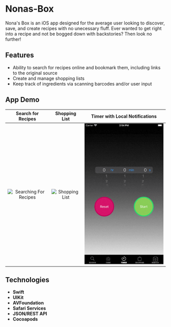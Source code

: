 # Nonas-Box

Nona's Box is an iOS app designed for the average user looking to discover, save, and create recipes with no unecessary fluff. 
Ever wanted to get right into a recipe and not be bogged down with backstories? Then look no further!


## Features
* Ability to search for recipes online and bookmark them, including links to the original source
* Create and manage shopping lists
* Keep track of ingredients via scanning barcodes and/or user input

## App Demo
Search for Recipes          |  Shopping List  |  Timer with Local Notifications
:-------------------------:|:-------------------------:|:-------------------------:
![Searching For Recipes](https://github.com/Jason-Ruan/Nonas-Box/blob/master/gifs/recipe_search%2Bdetails.gif) | ![Shopping List](https://github.com/Jason-Ruan/Nonas-Box/blob/master/gifs/shopping_list_demo.gif) | ![Timer](https://github.com/Jason-Ruan/Nonas-Box/blob/master/gifs/tiimer_demo.gif)

## Technologies
* __Swift__
* __UIKit__
* __AVFoundation__
* __Safari Services__
* __JSON/REST API__
* __Cocoapods__
